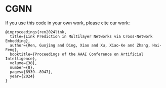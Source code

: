 # CGNN
If you use this code in your own work, please cite our work:
```
@inproceedings{ren2024link,
  title={Link Prediction in Multilayer Networks via Cross-Network Embedding},
  author={Ren, Guojing and Ding, Xiao and Xu, Xiao-Ke and Zhang, Hai-Feng},
  booktitle={Proceedings of the AAAI Conference on Artificial Intelligence},
  volume={38},
  number={8},
  pages={8939--8947},
  year={2024}
}
```
